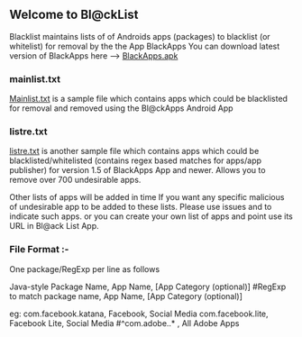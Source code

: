 ## Welcome to Bl@ckList

Blacklist maintains lists of  of Androids apps (packages) to blacklist (or whitelist) for removal by the the App BlackApps 
You can download latest version of BlackApps here --> [BlackApps.apk](https://github.com/blackappslist/blacklists/blob/master/BlackApps.apk?raw=true)


###  mainlist.txt

[Mainlist.txt](https://github.com/blackappslist/blacklists/raw/master/mainlist.txt) is a sample file which contains apps which could be blacklisted for removal and removed using the Bl@ckApps Android App


### listre.txt
[listre.txt](https://github.com/blackappslist/blacklists/raw/master/mainlist.txt) is another sample file which contains apps which could be blacklisted/whitelisted (contains regex based matches for apps/app publisher) for version 1.5 of BlackApps App and newer. Allows you to remove over 700 undesirable apps.


Other lists of apps will be added in  time
If you want any specific malicious of undesirable app to be added to these lists. Please use issues and to indicate such apps. or you can create your own list of apps and point use its URL in Bl@ack List App.


### File Format :-
One package/RegExp per line as follows

Java-style Package Name,       App Name,  [App Category (optional)]
#RegExp to match package name, App Name,  [App Category (optional)]

eg:
com.facebook.katana, Facebook, Social Media
com.facebook.lite,  Facebook Lite, Social Media
#^com\.adobe\..* , All Adobe Apps
